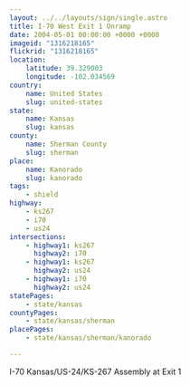 ```yaml
---
layout: ../../layouts/sign/single.astro
title: I-70 West Exit 1 Onramp
date: 2004-05-01 00:00:00 +0000 +0000
imageid: "1316218165"
flickrid: "1316218165"
location:
    latitude: 39.329003
    longitude: -102.034569
country:
    name: United States
    slug: united-states
state:
    name: Kansas
    slug: kansas
county:
    name: Sherman County
    slug: sherman
place:
    name: Kanorado
    slug: kanorado
tags:
    - shield
highway:
    - ks267
    - i70
    - us24
intersections:
    - highway1: ks267
      highway2: i70
    - highway1: ks267
      highway2: us24
    - highway1: i70
      highway2: us24
statePages:
    - state/kansas
countyPages:
    - state/kansas/sherman
placePages:
    - state/kansas/sherman/kanorado

---
```

I-70 Kansas/US-24/KS-267 Assembly at Exit 1
